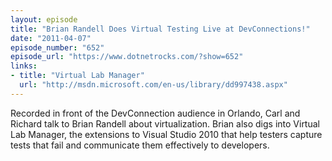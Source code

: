 ```yaml
---
layout: episode
title: "Brian Randell Does Virtual Testing Live at DevConnections!"
date: "2011-04-07"
episode_number: "652"
episode_url: "https://www.dotnetrocks.com/?show=652"
links:
- title: "Virtual Lab Manager"
  url: "http://msdn.microsoft.com/en-us/library/dd997438.aspx"
---
```


Recorded in front of the DevConnection audience in Orlando, Carl and Richard talk to Brian Randell about virtualization. Brian also digs into Virtual Lab Manager, the extensions to Visual Studio 2010 that help testers capture tests that fail and communicate them effectively to developers.
